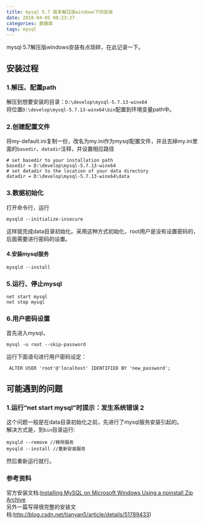 ```yaml
---
title: mysql 5.7 版本解压版windows下的安装
date: 2018-04-05 00:23:27
categories: 数据库
tags: mysql	
---
```


mysql 5.7解压版windows安装有点琐碎，在此记录一下。
## 安装过程
### 1.解压、配置path     
解压到想要安装的目录：`D:\develop\mysql-5.7.13-winx64`      
将位置`D:\develop\mysql-5.7.13-winx64\bin`配置到环境变量path中。
### 2.创建配置文件      
将my-default.ini复制一份，改名为my.ini作为mysql配置文件，并且去掉my.ini里面的`basedir`、`datadir`注释，并设置相应路径        
```
# set basedir to your installation path
basedir = D:\develop\mysql-5.7.13-winx64
# set datadir to the location of your data directory
datadir = D:\develop\mysql-5.7.13-winx64\data
```
### 3.数据初始化       
打开命令行，运行
```
mysqld --initialize-insecure
```
这样就完成data目录初始化。采用这种方式初始化，root用户是没有设置密码的，
后面需要进行密码的设置。
#### 4.安装mysql服务     
```
mysqld --install
```
### 5.运行、停止mysql        
```
net start mysql
net stop mysql
```
### 6.用户密码设置
首先进入mysql，
```
mysql -u root --skip-password
```
运行下面语句进行用户密码设定：
```
 ALTER USER 'root'@'localhost' IDENTIFIED BY 'new_password';
```
## 可能遇到的问题
### 1.运行“net start mysql”时提示：发生系统错误 2		
这个问题一般是在data目录初始化之前，先进行了mysql服务安装引起的。		
解决方式是，到`bin`目录运行:		
```
mysqld --remove //移除服务
mysqld --install //重新安装服务
```
然后重新运行就行。

### 参考资料
官方安装文档:[Installing MySQL on Microsoft Windows Using a noinstall Zip Archive](http://dev.mysql.com/doc/refman/5.7/en/windows-install-archive.html)     
另外一篇写得很完整的安装文档:http://blog.csdn.net/tianyan5/article/details/51789433)